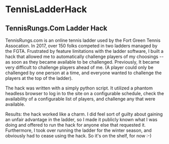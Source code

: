 # TennisLadderHack
## TennisRungs.Com Ladder Hack

TennisRungs.com is an online tennis ladder used by the Fort Green Tennis Assocation. In 2017, over 150 folks competed in two ladders managed by the FGTA.  Frustrated by feature limitations with the ladder software, I built a hack that allowed me to automatically challenge players of my choosings -- as soon as they became available to be challenged.  Previously, It became very difficult to challenge players ahead of me. (A player could only be challenged by one person at a time, and everyone wanted to challenge the players at the top of the ladder).

The hack was written with a simply python script.  It utilized a phantom headless browser to log in to the site on a configurable schedule, check the availability of a configurable list of players, and challenge any that were available.  

Results: the hack worked like a charm.  I did feel sort of guilty about gaining an unfair advantage in the ladder, so I made it publicly known what I was doing and offered to run the hack for anyone else that requested it.  Furthermore, I took over running the ladder for the winter season, and obviously had to cease using the hack.  So it's on the shelf, for now :-)
